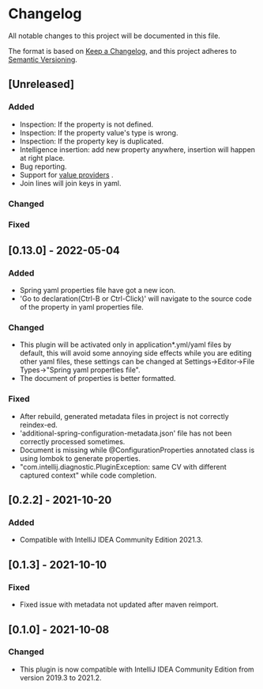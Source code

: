 # Changelog

All notable changes to this project will be documented in this file.

The format is based on [Keep a Changelog](https://keepachangelog.com), and this project adheres
to [Semantic Versioning](https://semver.org).

## [Unreleased]

### Added

- Inspection: If the property is not defined.
- Inspection: If the property value's type is wrong.
- Inspection: If the property key is duplicated.
- Intelligence insertion: add new property anywhere, insertion will happen at right place.
- Bug reporting.
- Support
  for [value providers](https://docs.spring.io/spring-boot/docs/current/reference/html/configuration-metadata.html#configuration-metadata.manual-hints.value-providers)
  .
- Join lines will join keys in yaml.

### Changed

### Fixed

## [0.13.0] - 2022-05-04

### Added

- Spring yaml properties file have got a new icon.
- 'Go to declaration(Ctrl-B or Ctrl-Click)' will navigate to the source code of the property in yaml properties file.

### Changed

- This plugin will be activated only in application*.yml/yaml files by default, this will avoid some annoying side
  effects while you are editing other yaml files, these settings can be changed at Settings->Editor->File Types->"Spring
  yaml properties file".
- The document of properties is better formatted.

### Fixed

- After rebuild, generated metadata files in project is not correctly reindex-ed.
- 'additional-spring-configuration-metadata.json' file has not been correctly processed sometimes.
- Document is missing while @ConfigurationProperties annotated class is using lombok to generate properties.
- "com.intellij.diagnostic.PluginException: same CV with different captured context" while code completion.

## [0.2.2] - 2021-10-20

### Added
- Compatible with IntelliJ IDEA Community Edition 2021.3.

## [0.1.3] - 2021-10-10
### Fixed
- Fixed issue with metadata not updated after maven reimport.

## [0.1.0] - 2021-10-08
### Changed
- This plugin is now compatible with IntelliJ IDEA Community Edition from version 2019.3 to 2021.2.